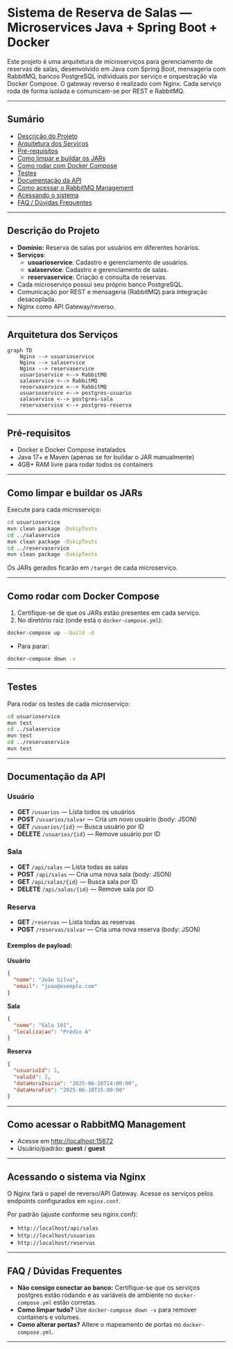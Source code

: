 
# Sistema de Reserva de Salas — Microservices Java + Spring Boot + Docker

Este projeto é uma arquitetura de microserviços para gerenciamento de reservas de salas, desenvolvido em Java com Spring Boot, mensageria com RabbitMQ, bancos PostgreSQL individuais por serviço e orquestração via Docker Compose. O gateway reverso é realizado com Nginx. Cada serviço roda de forma isolada e comunicam-se por REST e RabbitMQ.

---

## Sumário

- [Descrição do Projeto](#descrição-do-projeto)
- [Arquitetura dos Serviços](#arquitetura-dos-serviços)
- [Pré-requisitos](#pré-requisitos)
- [Como limpar e buildar os JARs](#como-limpar-e-buildar-os-jars)
- [Como rodar com Docker Compose](#como-rodar-com-docker-compose)
- [Testes](#testes)
- [Documentação da API](#documentação-da-api)
- [Como acessar o RabbitMQ Management](#como-acessar-o-rabbitmq-management)
- [Acessando o sistema](#acessando-o-sistema)
- [FAQ / Dúvidas Frequentes](#faq--dúvidas-frequentes)

---

## Descrição do Projeto

- **Domínio:** Reserva de salas por usuários em diferentes horários.
- **Serviços**:
  - **usuarioservice**: Cadastro e gerenciamento de usuários.
  - **salaservice**: Cadastro e gerenciamento de salas.
  - **reservaservice**: Criação e consulta de reservas.
- Cada microserviço possui seu próprio banco PostgreSQL.
- Comunicação por REST e mensageria (RabbitMQ) para integração desacoplada.
- Nginx como API Gateway/reverso.

---

## Arquitetura dos Serviços

```mermaid
graph TD
    Nginx --> usuarioservice
    Nginx --> salaservice
    Nginx --> reservaservice
    usuarioservice <--> RabbitMQ
    salaservice <--> RabbitMQ
    reservaservice <--> RabbitMQ
    usuarioservice <--> postgres-usuario
    salaservice <--> postgres-sala
    reservaservice <--> postgres-reserva
```

---

## Pré-requisitos

- Docker e Docker Compose instalados
- Java 17+ e Maven (apenas se for buildar o JAR manualmente)
- 4GB+ RAM livre para rodar todos os containers

---

## Como limpar e buildar os JARs

Execute para cada microserviço:

```bash
cd usuarioservice
mvn clean package -DskipTests
cd ../salaservice
mvn clean package -DskipTests
cd ../reservaservice
mvn clean package -DskipTests
```

Os JARs gerados ficarão em `/target` de cada microserviço.

---

## Como rodar com Docker Compose

1. Certifique-se de que os JARs estão presentes em cada serviço.
2. No diretório raiz (onde está o `docker-compose.yml`):

```bash
docker-compose up --build -d
```

- Para parar:
```bash
docker-compose down -v
```

---

## Testes

Para rodar os testes de cada microserviço:

```bash
cd usuarioservice
mvn test
cd ../salaservice
mvn test
cd ../reservaservice
mvn test
```

---

## Documentação da API

### Usuário

- **GET** `/usuarios` — Lista todos os usuários
- **POST** `/usuarios/salvar` — Cria um novo usuário (body: JSON)
- **GET** `/usuarios/{id}` — Busca usuário por ID
- **DELETE** `/usuarios/{id}` — Remove usuário por ID

### Sala

- **GET** `/api/salas` — Lista todas as salas
- **POST** `/api/salas` — Cria uma nova sala (body: JSON)
- **GET** `/api/salas/{id}` — Busca sala por ID
- **DELETE** `/api/salas/{id}` — Remove sala por ID

### Reserva

- **GET** `/reservas` — Lista todas as reservas
- **POST** `/reservas/salvar` — Cria uma nova reserva (body: JSON)

#### Exemplos de payload:

**Usuário**
```json
{
  "nome": "João Silva",
  "email": "joao@exemplo.com"
}
```

**Sala**
```json
{
  "nome": "Sala 101",
  "localizacao": "Prédio A"
}
```

**Reserva**
```json
{
  "usuarioId": 1,
  "salaId": 2,
  "dataHoraInicio": "2025-06-10T14:00:00",
  "dataHoraFim": "2025-06-10T15:00:00"
}
```

---

## Como acessar o RabbitMQ Management

- Acesse em [http://localhost:15672](http://localhost:15672)
- Usuário/padrão: **guest** / **guest**

---

## Acessando o sistema via Nginx

O Nginx fará o papel de reverso/API Gateway. Acesse os serviços pelos endpoints configurados em `nginx.conf`.

Por padrão (ajuste conforme seu nginx.conf):

- `http://localhost/api/salas`
- `http://localhost/usuarios`
- `http://localhost/reservas`

---

## FAQ / Dúvidas Frequentes

- **Não consigo conectar ao banco:** Certifique-se que os serviços postgres estão rodando e as variáveis de ambiente no `docker-compose.yml` estão corretas.
- **Como limpar tudo?** Use `docker-compose down -v` para remover containers e volumes.
- **Como alterar portas?** Altere o mapeamento de portas no `docker-compose.yml`.

---
